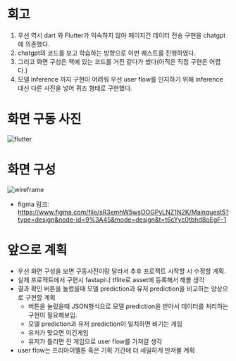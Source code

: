 # **회고**
1. 우선 역시 dart 와 Flutter가 익숙하지 않아 페이지간 데이터 전송 구현을 chatgpt에 의존했다.
2. chatgpt의 코드를 보고 학습하는 방향으로 이번 퀘스트를 진행하였다.
3. 그리고 화면 구성은 책에 있는 코드를 거진 같다가 썼다(아직은 직접 구현은 어렵다.)
4. 모델 inference 까지 구현이 어려워 우선 user flow를 인지하기 위해 inference 대신 다른 사진을 넣어 퀴즈 형태로 구현했다.

# **화면 구동 사진**
![flutter](https://github.com/Haikoo96/aiffel_quest_re/blob/main/mainquest5/%ED%99%94%EB%A9%B4%EA%B5%AC%EB%8F%99.png)

# **화면 구성**
![wireframe](hhttps://github.com/Haikoo96/aiffel_quest_re/blob/main/mainquest5/wireframe.png)

- figma 링크: https://www.figma.com/file/sR3emhW5wsOOGPyLNZ1N2K/Mainquest5?type=design&node-id=9%3A45&mode=design&t=t6cYyc0tbhd8oEgF-1

# **앞으로 계획**
- 우선 화면 구성을 보면 구동사진이랑 달라서 추후 프로젝트 시작할 시 수정할 계획.
- 실제 프로젝트에서 구현시 fastapi나 tflite로 asset에 등록해서 해볼 생각
- 결과 확인 버튼을 눌렀을때 모델 prediction과 유저 prediction을 비교하는 양상으로 구현할 계획
    - 버튼을 눌렀을때 JSON형식으로 모델 prediction을 받아서 데이터를 처리하는 구현이 필요해보임.
    - 모델 prediction과 유저 prediction이 일치하면 비기는 게임
    - 유저가 맞으면 이긴게임
    - 유저가 틀리면 진 게임으로 user flow를 가져갈 생각
- user flow는 프리아이펠톤 혹은 기획 기간에 더 세밀하게 만져볼 계획
